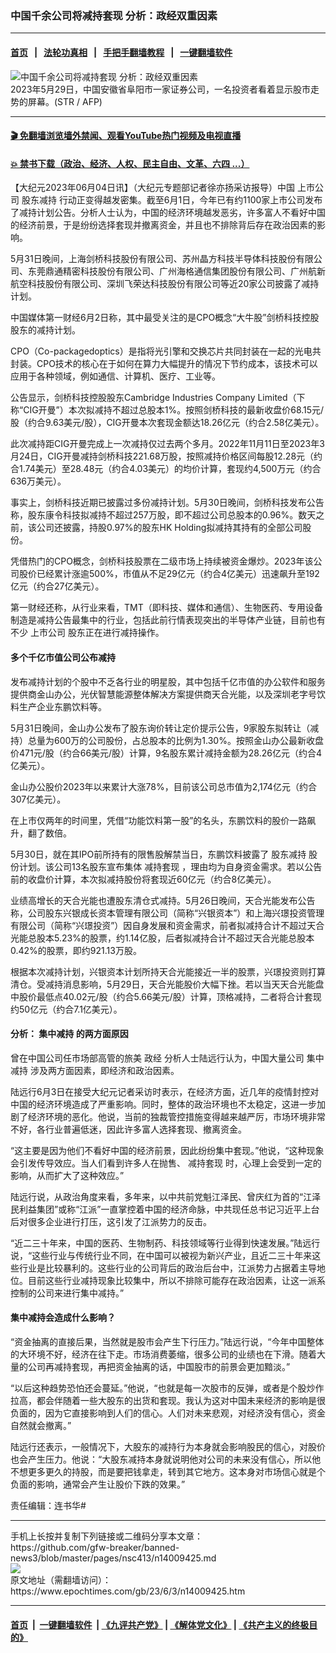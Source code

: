 ### 中国千余公司将减持套现 分析：政经双重因素
------------------------

#### [首页](https://github.com/gfw-breaker/banned-news3/blob/master/README.md) &nbsp;&nbsp;|&nbsp;&nbsp; [法轮功真相](https://github.com/begood0513/basic/blob/master/README.md)  &nbsp;&nbsp;|&nbsp;&nbsp; [手把手翻墙教程](https://github.com/gfw-breaker/guides/wiki)  &nbsp;&nbsp;|&nbsp;&nbsp; [一键翻墙软件](https://github.com/gfw-breaker/nogfw/blob/master/README.md)  



<div><img alt="中国千余公司将减持套现 分析：政经双重因素" class="attachment-djy_600_400 size-djy_600_400 wp-post-image" src="https://i.epochtimes.com/assets/uploads/2023/06/id14009427-000_33GH2VQ-600x400.jpg"/>
<div class="caption">
 2023年5月29日，中国安徽省阜阳市一家证券公司，一名投资者看着显示股市走势的屏幕。(STR / AFP)
</div></div><hr/>

#### [ 🎬  免翻墙浏览墙外禁闻、观看YouTube热门视频及电视直播](https://github.com/gfw-breaker/HelloWorld)

#### [ 💥  禁书下载（政治、经济、人权、民主自由、文革、六四 ...）](https://github.com/gfw-breaker/books/blob/master/README.md)

<div><p>
 【大纪元2023年06月04日讯】（大纪元专题部记者徐亦扬采访报导）中国
 <ok href="https://www.epochtimes.com/gb/tag/%E4%B8%8A%E5%B8%82%E5%85%AC%E5%8F%B8.html">
  上市公司
 </ok>
 <ok href="https://www.epochtimes.com/gb/tag/%E8%82%A1%E4%B8%9C%E5%87%8F%E6%8C%81.html">
  股东减持
 </ok>
 行动正变得越发密集。截至6月1日，今年已有约1100家上市公司发布了减持计划公告。分析人士认为，中国的经济环境越发恶劣，许多富人不看好中国的经济前景，于是纷纷选择套现并撤离资金，并且也不排除背后存在政治因素的影响。
</p>
<p>
 5月31日晚间，上海剑桥科技股份有限公司、苏州晶方科技半导体科技股份有限公司、东莞鼎通精密科技股份有限公司、广州海格通信集团股份有限公司、广州航新航空科技股份有限公司、深圳飞荣达科技股份有限公司等近20家公司披露了减持计划。
</p>
<p>
 中国媒体第一财经6月2日称，其中最受关注的是CPO概念“大牛股”剑桥科技控股股东的减持计划。
</p>
<p>
 CPO（Co-packagedoptics）是指将光引擎和交换芯片共同封装在一起的光电共封装。CPO技术的核心在于如何在算力大幅提升的情况下节约成本，该技术可以应用于各种领域，例如通信、计算机、医疗、工业等。
</p>
<p>
 公告显示，剑桥科技控股股东Cambridge Industries Company Limited（下称“CIG开曼”）本次拟减持不超过总股本1%。按照剑桥科技的最新收盘价68.15元/股（约合9.63美元/股），CIG开曼本次套现金额达18.26亿元（约合2.58亿美元）。
</p>
<p>
 此次减持距CIG开曼完成上一次减持仅过去两个多月。2022年11月11日至2023年3月24日，CIG开曼减持剑桥科技221.68万股，按照减持价格区间每股12.28元（约合1.74美元）至28.48元（约合4.03美元）的均价计算，套现约4,500万元（约合636万美元）。
</p>
<p>
 事实上，剑桥科技近期已披露过多份减持计划。5月30日晚间，剑桥科技发布公告称，股东康令科技拟减持不超过257万股，即不超过公司总股本的0.96%。数天之前，该公司还披露，持股0.97%的股东HK Holding拟减持其持有的全部公司股份。
</p>
<p>
 凭借热门的CPO概念，剑桥科技股票在二级市场上持续被资金爆炒。2023年该公司股价已经累计涨逾500%，市值从不足29亿元（约合4亿美元）迅速飙升至192亿元（约合27亿美元）。
</p>
<p>
 第一财经还称，从行业来看，TMT（即科技、媒体和通信）、生物医药、专用设备制造是减持公告最集中的行业，包括此前行情表现突出的半导体产业链，目前也有不少
 <ok href="https://www.epochtimes.com/gb/tag/%E4%B8%8A%E5%B8%82%E5%85%AC%E5%8F%B8.html">
  上市公司
 </ok>
 股东正在进行减持操作。
</p>
<h4>
 多个千亿市值公司公布减持
</h4>
<p>
 发布减持计划的个股中不乏各行业的明星股，其中包括千亿市值的办公软件和服务提供商金山办公，光伏智慧能源整体解决方案提供商天合光能，以及深圳老字号饮料生产企业东鹏饮料等。
</p>
<p>
 5月31日晚间，金山办公发布了股东询价转让定价提示公告，9家股东拟转让（减持）总量为600万的公司股份，占总股本的比例为1.30%。按照金山办公最新收盘价471元/股（约合66美元/股）计算，9名股东累计减持金额为28.26亿元（约合4亿美元）。
</p>
<p>
 金山办公股价2023年以来累计大涨78%，目前该公司总市值为2,174亿元（约合307亿美元）。
</p>
<p>
 在上市仅两年的时间里，凭借“功能饮料第一股”的名头，东鹏饮料的股价一路飙升，翻了数倍。
</p>
<p>
 5月30日，就在其IPO前所持有的限售股解禁当日，东鹏饮料披露了
 <ok href="https://www.epochtimes.com/gb/tag/%E8%82%A1%E4%B8%9C%E5%87%8F%E6%8C%81.html">
  股东减持
 </ok>
 股份计划。该公司13名股东宣布集体
 <ok href="https://www.epochtimes.com/gb/tag/%E5%87%8F%E6%8C%81%E5%A5%97%E7%8E%B0.html">
  减持套现
 </ok>
 ，理由均为自身资金需求。若以公告前的收盘价计算，本次拟减持股份将套现近60亿元（约合8亿美元）。
</p>
<p>
 业绩高增长的天合光能也遭股东清仓式减持。5月26日晚间，天合光能发布公告称，公司股东兴银成长资本管理有限公司（简称“兴银资本”）和上海兴璟投资管理有限公司（简称“兴璟投资”）因自身发展和资金需求，前者拟减持合计不超过天合光能总股本5.23%的股票，约1.14亿股，后者拟减持合计不超过天合光能总股本0.42%的股票，即约921.13万股。
</p>
<p>
 根据本次减持计划，兴银资本计划所持天合光能接近一半的股票，兴璟投资则打算清仓。受减持消息影响，5月29日，天合光能股价大幅下挫。若以当天天合光能盘中股价最低点40.02元/股（约合5.66美元/股）计算，顶格减持，二者将合计套现约50亿元（约合7.1亿美元）。
</p>
<h4>
 分析：
 <ok href="https://www.epochtimes.com/gb/tag/%E9%9B%86%E4%B8%AD%E5%87%8F%E6%8C%81.html">
  集中减持
 </ok>
 的两方面原因
</h4>
<p>
 曾在中国公司任市场部高管的旅美
 <ok href="https://www.epochtimes.com/gb/tag/%E6%94%BF%E7%BB%8F.html">
  政经
 </ok>
 分析人士陆远行认为，中国大量公司
 <ok href="https://www.epochtimes.com/gb/tag/%E9%9B%86%E4%B8%AD%E5%87%8F%E6%8C%81.html">
  集中减持
 </ok>
 涉及两方面因素，即经济和政治因素。
</p>
<p>
 陆远行6月3日在接受大纪元记者采访时表示，在经济方面，近几年的疫情封控对中国的经济环境造成了严重影响。同时，整体的政治环境也不太稳定，这进一步加剧了经济环境的恶化。他说，当前的独裁管控措施变得越来越严厉，市场环境非常不好，各行业普遍低迷，因此许多富人选择套现、撤离资金。
</p>
<p>
 “这主要是因为他们不看好中国的经济前景，因此纷纷集中套现。”他说，“这种现象会引发传导效应。当人们看到许多人在抛售、
 <ok href="https://www.epochtimes.com/gb/tag/%E5%87%8F%E6%8C%81%E5%A5%97%E7%8E%B0.html">
  减持套现
 </ok>
 时，心理上会受到一定的影响，从而扩大了这种效应。”
</p>
<p>
 陆远行说，从政治角度来看，多年来，以中共前党魁江泽民、曾庆红为首的“江泽民利益集团”或称“江派”一直掌控着中国的经济命脉，中共现任总书记习近平上台后对很多企业进行打压，这引发了江派势力的反击。
</p>
<p>
 “近二三十年来，中国的医药、生物制药、科技领域等行业得到快速发展。”陆远行说，“这些行业与传统行业不同，在中国可以被视为新兴产业，且近二三十年来这些行业是比较暴利的。这些行业的公司背后的政治后台中，江派势力占据着主导地位。目前这些行业减持现象比较集中，所以不排除可能存在政治因素，让这一派系控制的公司来进行集中减持。”
</p>
<h4>
 集中减持会造成什么影响？
</h4>
<p>
 “资金抽离的直接后果，当然就是股市会产生下行压力。”陆远行说，“今年中国整体的大环境不好，经济在往下走。市场消费萎缩，很多公司的业绩也在下滑。随着大量的公司再减持套现，再把资金抽离的话，中国股市的前景会更加黯淡。”
</p>
<p>
 “以后这种趋势恐怕还会蔓延。”他说，“也就是每一次股市的反弹，或者是个股炒作拉高，都会伴随着一些大股东的出货和套现。我认为这对中国未来经济的影响是很负面的，因为它直接影响到人们的信心。人们对未来悲观，对经济没有信心，资金自然就会撤离。”
</p>
<p>
 陆远行还表示，一般情况下，大股东的减持行为本身就会影响股民的信心，对股价也会产生压力。他说：“大股东减持本身就说明他对公司的未来没有信心，所以他不想更多更久的持股，而是要把钱拿走，转到其它地方。这本身对市场信心就是个负面的影响，通常会产生让股价下跌的效果。”
</p>
<p>
 责任编辑：连书华#
</p>
</div>
<hr/>
手机上长按并复制下列链接或二维码分享本文章：<br/>
https://github.com/gfw-breaker/banned-news3/blob/master/pages/nsc413/n14009425.md <br/>
<a href='https://github.com/gfw-breaker/banned-news3/blob/master/pages/nsc413/n14009425.md'><img src='https://github.com/gfw-breaker/banned-news3/blob/master/pages/nsc413/n14009425.md.png'/></a> <br/>
原文地址（需翻墙访问）：https://www.epochtimes.com/gb/23/6/3/n14009425.htm


------------------------
#### [首页](https://github.com/gfw-breaker/banned-news3/blob/master/README.md) &nbsp;|&nbsp; [一键翻墙软件](https://github.com/gfw-breaker/nogfw/blob/master/README.md) &nbsp;| [《九评共产党》](https://github.com/gfw-breaker/9ping.md/blob/master/README.md#九评之一评共产党是什么) | [《解体党文化》](https://github.com/gfw-breaker/jtdwh.md/blob/master/README.md) | [《共产主义的终极目的》](https://github.com/gfw-breaker/gczydzjmd.md/blob/master/README.md)


<img src='http://gfw-breaker.win/banned-news3/pages/nsc413/n14009425.md' width='0px' height='0px'/>